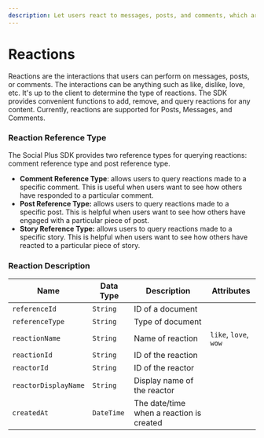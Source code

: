 ```yaml
---
description: Let users react to messages, posts, and comments, which are visible to others.
---
```


# Reactions


Reactions are the interactions that users can perform on messages, posts, or comments. The interactions can be anything such as like, dislike, love, etc. It's up to the client to determine the type of reactions. The SDK provides convenient functions to add, remove, and query reactions for any content. Currently, reactions are supported for Posts, Messages, and Comments.

### Reaction Reference Type

The Social Plus SDK provides two reference types for querying reactions: comment reference type and post reference type.

* **Comment Reference Type**: allows users to query reactions made to a specific comment. This is useful when users want to see how others have responded to a particular comment.
* **Post Reference Type:** allows users to query reactions made to a specific post. This is helpful when users want to see how others have engaged with a particular piece of post.
* **Story Reference Type:** allows users to query reactions made to a specific story. This is helpful when users want to see how others have reacted to a particular piece of story.

### Reaction Description

| Name | Data Type | Description | Attributes |
| ---- | --------- | ----------- | ---------- |
| `referenceId` | `String` | ID of a document | |
| `referenceType` | `String` | Type of document | |
| `reactionName` | `String` | Name of reaction | `like`, `love`, `wow` |
| `reactionId` | `String` | ID of the reaction | |
| `reactorId` | `String` | ID of the reactor | |
| `reactorDisplayName` | `String` | Display name of the reactor | |
| `createdAt` | `DateTime` | The date/time when a reaction is created | |